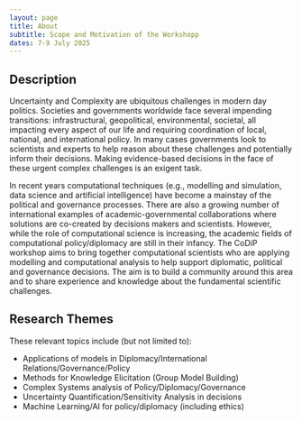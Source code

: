 ```yaml
---
layout: page
title: About
subtitle: Scope and Motivation of the Workshopp
dates: 7-9 July 2025
---
```


## Description 

Uncertainty and Complexity are ubiquitous challenges in modern day politics. Societies and governments worldwide face several impending transitions: infrastructural, geopolitical, environmental, societal, all impacting every aspect of our life and requiring coordination of local, national, and international policy. In many cases governments look to scientists and experts to help reason about these challenges and potentially inform their decisions. Making evidence-based decisions in the face of these urgent complex challenges is an exigent task. 

In recent years computational techniques (e.g., modelling and simulation, data science and artificial intelligence) have become a mainstay of the political and governance processes. There are also a growing number of international examples of academic-governmental collaborations where solutions are co-created by decisions makers and scientists. However, while the role of computational science is increasing, the academic fields of computational policy/diplomacy are still in their infancy. The CoDiP workshop aims to bring together computational scientists who are applying modelling and computational analysis to help support diplomatic, political and governance decisions. The aim is to build a community around this area and to share experience and knowledge about the fundamental scientific challenges. 


## Research Themes

These relevant topics include (but not limited to):
	
- Applications of models in Diplomacy/International Relations/Governance/Policy
- Methods for Knowledge Elicitation (Group Model Building)
- Complex Systems analysis of Policy/Diplomacy/Governance
- Uncertainty Quantification/Sensitivity Analysis in decisions
- Machine Learning/AI for policy/diplomacy (including ethics)

